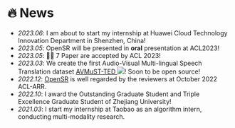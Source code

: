 # 🔥 News
- *2023.06*: I am about to start my internship at Huawei Cloud Technology Innovation Department in Shenzhen, China!
- *2023.05*: OpenSR will be presented in **oral** presentation at ACL2023!
- *2023.05*: 🎉🎉 7 Paper are accepted by ACL 2023!
- *2023.03*: We create the first Audio-Visual Multi-lingual Speech Translation dataset [AVMuST-TED ![](https://img.shields.io/github/stars/Exgc/AVMuST-TED?style=social)](https://github.com/Exgc/AVMuST-TED)! Soon to be open source!
- *2022.12*: [OpenSR](https://github.com/Exgc/OpenSR) is well regarded by the reviewers at October 2022 ACL-ARR.
- *2022.10*: I award the Outstanding Graduate Student and Triple Excellence Graduate Student of Zhejiang University!
- *2021.03*: I start my internship at Taobao as an algorithm intern, conducting multi-modality research.